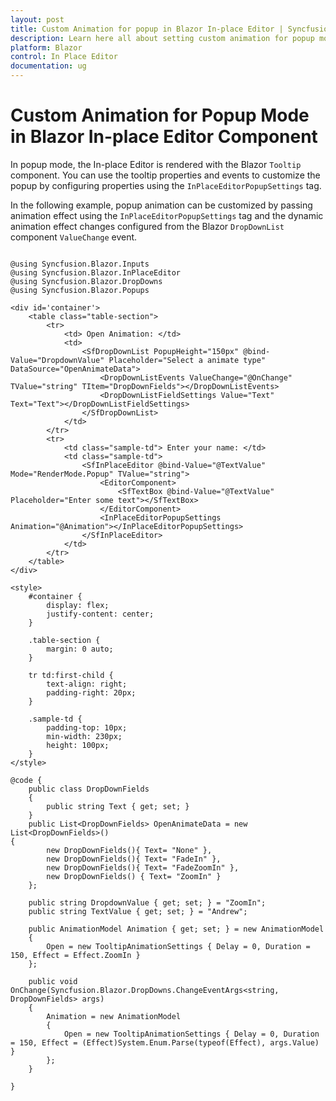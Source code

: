 ```yaml
---
layout: post
title: Custom Animation for popup in Blazor In-place Editor | Syncfusion
description: Learn here all about setting custom animation for popup mode in Syncfusion Blazor In-place Editor component and more.
platform: Blazor
control: In Place Editor 
documentation: ug
---
```


# Custom Animation for Popup Mode in Blazor In-place Editor Component

In popup mode, the In-place Editor is rendered with the Blazor `Tooltip` component. You can use the tooltip properties and events to customize the popup by configuring properties using the `InPlaceEditorPopupSettings` tag.

In the following example, popup animation can be customized by passing animation effect using the `InPlaceEditorPopupSettings` tag and the dynamic animation effect changes configured from the Blazor `DropDownList` component `ValueChange` event.

```cshtml

@using Syncfusion.Blazor.Inputs
@using Syncfusion.Blazor.InPlaceEditor
@using Syncfusion.Blazor.DropDowns
@using Syncfusion.Blazor.Popups

<div id='container'>
    <table class="table-section">
        <tr>
            <td> Open Animation: </td>
            <td>
                <SfDropDownList PopupHeight="150px" @bind-Value="DropdownValue" Placeholder="Select a animate type" DataSource="OpenAnimateData">
                    <DropDownListEvents ValueChange="@OnChange" TValue="string" TItem="DropDownFields"></DropDownListEvents>
                    <DropDownListFieldSettings Value="Text" Text="Text"></DropDownListFieldSettings>
                </SfDropDownList>
            </td>
        </tr>
        <tr>
            <td class="sample-td"> Enter your name: </td>
            <td class="sample-td">
                <SfInPlaceEditor @bind-Value="@TextValue" Mode="RenderMode.Popup" TValue="string">
                    <EditorComponent>
                        <SfTextBox @bind-Value="@TextValue" Placeholder="Enter some text"></SfTextBox>
                    </EditorComponent>
                    <InPlaceEditorPopupSettings Animation="@Animation"></InPlaceEditorPopupSettings>
                </SfInPlaceEditor>
            </td>
        </tr>
    </table>
</div>

<style>
    #container {
        display: flex;
        justify-content: center;
    }

    .table-section {
        margin: 0 auto;
    }

    tr td:first-child {
        text-align: right;
        padding-right: 20px;
    }

    .sample-td {
        padding-top: 10px;
        min-width: 230px;
        height: 100px;
    }
</style>

@code {
    public class DropDownFields
    {
        public string Text { get; set; }
    }
    public List<DropDownFields> OpenAnimateData = new List<DropDownFields>()
{
        new DropDownFields(){ Text= "None" },
        new DropDownFields(){ Text= "FadeIn" },
        new DropDownFields(){ Text= "FadeZoomIn" },
        new DropDownFields() { Text= "ZoomIn" }
    };

    public string DropdownValue { get; set; } = "ZoomIn";
    public string TextValue { get; set; } = "Andrew";

    public AnimationModel Animation { get; set; } = new AnimationModel
    {
        Open = new TooltipAnimationSettings { Delay = 0, Duration = 150, Effect = Effect.ZoomIn }
    };

    public void OnChange(Syncfusion.Blazor.DropDowns.ChangeEventArgs<string, DropDownFields> args)
    {
        Animation = new AnimationModel
        {
            Open = new TooltipAnimationSettings { Delay = 0, Duration = 150, Effect = (Effect)System.Enum.Parse(typeof(Effect), args.Value) }
        };
    }

}

```